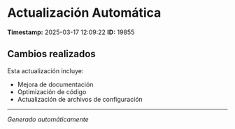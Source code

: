 # Actualización Automática

**Timestamp:** 2025-03-17 12:09:22
**ID:** 19855

## Cambios realizados

Esta actualización incluye:
- Mejora de documentación
- Optimización de código
- Actualización de archivos de configuración

---
*Generado automáticamente*
